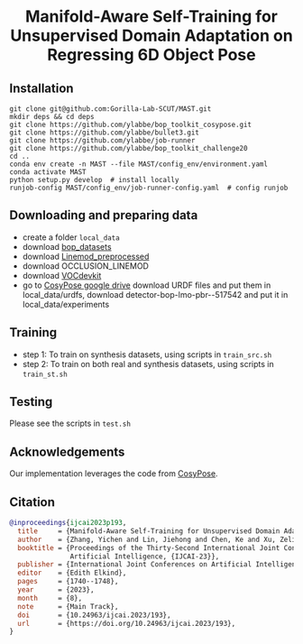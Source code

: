 <h1 align="center">Manifold-Aware Self-Training for Unsupervised Domain Adaptation on Regressing 6D Object Pose</h1>

## Installation
```Shell
git clone git@github.com:Gorilla-Lab-SCUT/MAST.git
mkdir deps && cd deps
git clone https://github.com/ylabbe/bop_toolkit_cosypose.git
git clone https://github.com/ylabbe/bullet3.git
git clone https://github.com/ylabbe/job-runner
git clone https://github.com/ylabbe/bop_toolkit_challenge20
cd ..
conda env create -n MAST --file MAST/config_env/environment.yaml
conda activate MAST
python setup.py develop  # install locally
runjob-config MAST/config_env/job-runner-config.yaml  # config runjob
```
## Downloading and preparing data
* create a folder `local_data`
* download [bop_datasets](https://bop.felk.cvut.cz/datasets/)
* download [Linemod_preprocessed](https://drive.google.com/drive/folders/19ivHpaKm9dOrr12fzC8IDFczWRPFxho7)
* download OCCLUSION_LINEMOD
* download [VOCdevkit](http://host.robots.ox.ac.uk/pascal/VOC/voc2012/VOCtrainval_11-May-2012.tar)
* go to [CosyPose google drive](https://drive.google.com/drive/folders/1JmOYbu1oqN81Dlj2lh6NCAMrC8pEdAtD)
download URDF files and put them in local_data/urdfs, download detector-bop-lmo-pbr--517542 and put it in local_data/experiments

## Training
* step 1: To train on synthesis datasets, using scripts in `train_src.sh`
* step 2: To train on both real and synthesis datasets, using scripts in `train_st.sh`

## Testing
Please see the scripts in `test.sh`

## Acknowledgements
Our implementation leverages the code from [CosyPose](https://github.com/ylabbe/cosypose.git).

## Citation
```bibtex
@inproceedings{ijcai2023p193,
  title     = {Manifold-Aware Self-Training for Unsupervised Domain Adaptation on Regressing 6D Object Pose},
  author    = {Zhang, Yichen and Lin, Jiehong and Chen, Ke and Xu, Zelin and Wang, Yaowei and Jia, Kui},
  booktitle = {Proceedings of the Thirty-Second International Joint Conference on
               Artificial Intelligence, {IJCAI-23}},
  publisher = {International Joint Conferences on Artificial Intelligence Organization},
  editor    = {Edith Elkind},
  pages     = {1740--1748},
  year      = {2023},
  month     = {8},
  note      = {Main Track},
  doi       = {10.24963/ijcai.2023/193},
  url       = {https://doi.org/10.24963/ijcai.2023/193},
}

```
